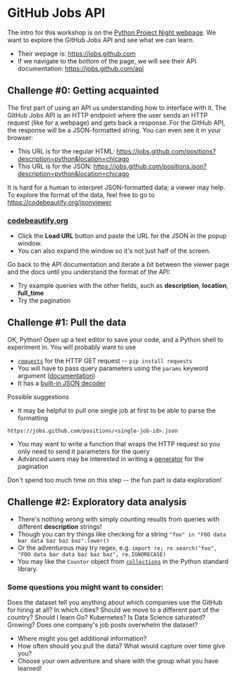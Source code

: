 # GitHub Jobs API

The intro for this workshop is on the [Python Project Night webpage](http://chicagopython.github.io/posts/github-jobs-api/).  We want to explore the GitHub Jobs API and see what we can learn.


* Their wepage is: https://jobs.github.com 
* If we navigate to the bottom of the page, we will see their API documentation: https://jobs.github.com/api


## Challenge #0: Getting acquainted

The first part of using an API us understanding how to interface with it. The GitHub Jobs API is an HTTP endpoint where the user sends an HTTP request (like for a webpage) and gets back a response. For the GitHub API, the response will be a JSON-formatted string. You can even see it in your browser:

* This URL is for the regular HTML: https://jobs.github.com/positions?description=python&location=chicago
* This URL is for the JSON: https://jobs.github.com/positions.json?description=python&location=chicago

It is hard for a human to interpret JSON-formatted data; a viewer may help. To explore the format of the data, feel free to go to https://codebeautify.org/jsonviewer

### [codebeautify.org](https://codebeautify.org/jsonviewer)

* Click the **Load URL** button and paste the URL for the JSON in the popup window.
* You can also expand the window so it's not just half of the screen.

Go back to the API documentation and iterate a bit between the viewer page and the docs until you understand the format of the API:

* Try example queries with the other fields, such as **description**, **location**, **full_time**
* Try the pagination


## Challenge #1: Pull the data

OK, Python! Open up a text editor to save your code, and a Python shell to experiment in. You will probably want to use

* [`requests`](https://2.python-requests.org) for the HTTP GET request -- `pip install requests`
* You will have to pass query parameters using the `params` keyword argument ([documentation](https://2.python-requests.org/en/master/user/quickstart/#passing-parameters-in-urls))
* It has a [built-in JSON decoder](https://2.python-requests.org/en/master/user/quickstart/#json-response-content)


Possible suggestions

* It may be helpful to pull one single job at first to be able to parse the formatting
```
https://jobs.github.com/positions/<single-job-id>.json
```
* You may want to write a function that wraps the HTTP request so you only need to send it parameters for the query
* Advanced users may be interested in writing a [generator](https://docs.python.org/3/howto/functional.html#generators) for the pagination


Don't spend too much time on this step -- the fun part is data exploration!


## Challenge #2: Exploratory data analysis

* There's nothing wrong with simply counting results from queries with different **description** strings!
* Though you can try things like checking for a string `"foo" in "FOO data bar data baz baz baz".lower()`
* Or the adventurous may try regex, e.g. `import re; re.search("foo", "FOO data bar data baz baz baz", re.IGNORECASE)`
* You may like the `Counter` object from [`collections`](https://docs.python.org/3/library/collections.html#counter-objects) in the Python standard library.

### Some questions you might want to consider:

Does the dataset tell you anything about which companies use the GitHub for hiring at all? In which cities? Should we move to a different part of the country? Should I learn Go? Kubernetes? Is Data Science saturated? Growing? Does one company's job posts overwhelm the dataset?

- Where might you get additional information?
- How often should you pull the data? What would capture over time give you?
- Choose your own adventure and share with the group what you have learned!

